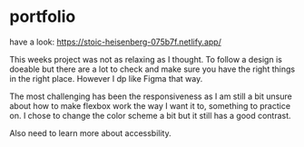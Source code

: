 # portfolio

have a look: https://stoic-heisenberg-075b7f.netlify.app/


This weeks project was not as relaxing as I thought. To follow a design is doeable but there are a lot to check and make sure you have the right things in the right place. However I dp like Figma that way.

The most challenging has been the responsiveness as I am still a bit unsure about how to make flexbox work the way I want it to, something to practice on.
I chose to change the color scheme a bit but it still has a good contrast. 

Also need to learn more about accessbility. 


